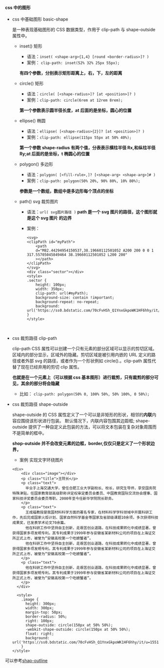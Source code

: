 #### css 中的图形

- css 中基础图形 basic-shape

  <basic-shape>是一种表现基础图形的 CSS 数据类型，作用于 clip-path 与 shape-outside 属性中。

  - inset() 矩形

    - 语法：`inset( <shape-arg>{1,4} [round <border-radius>]? )`
    - 案例： `clip-path: inset(52% 32% 25px 55px);`

    **有四个参数，分别表示矩形距离上，右，下，左的距离**
    <br>

  - circle() 矩形

    - 语法：`circle( [<shape-radius>]? [at <position>]? )`
    - 案例：`clip-path: circle(6rem at 12rem 8rem);`

    **第一个参数表示圆半径长度，at 后面的是坐标，圆心的位置**
    <br>

  - ellipse() 椭圆

    - 语法：`ellipse( [<shape-radius>{2}]? [at <position>]? )`
    - 案例：`clip-path: ellipse(115px 55px at 50% 40%);`

    **第一个参数 shape-radius 有两个值，分表表示横柱半径 Rx,和纵柱半径 Ry;at 后面的是坐标，t 椭圆心的位置**
    <br>

  - polygon() 多边形

    - 语法：`polygon( [<fill-rule>,]? [<shape-arg> <shape-arg>]# )`
    - 案例：`clip-path: polygon(50% 20%, 90% 80%, 10% 80%);`

    **参数是一个数组，数组中是多边形每个顶点的坐标**
    <br>

  - path() svg 裁剪图片

    - 语法：`url( svg图片路径 )`
      **path 是一个 svg 图片的路径，这个图形就是这个 svg 图片 的边界**
    - 案例：

      ```
      <svg>
      <clipPath id="myPath">
          <path
          d="M82.44294954150537,38.19660112501052 A200 200 0 0 1 317.55705045849464 38.19660112501052 L200 200"
          ></path>
      </clipPath>
      </svg>
      <div class="sector"></div>
      <style>
      .sector {
          height: 100px;
          width: 350px;
          clip-path: url(#myPath);
          background-size: contain !important;
          background-repeat: no-repeat;
          background: url('https://ss0.bdstatic.com/70cFvHSh_Q1YnxGkpoWK1HF6hhy/it/u=1551039200,1108067788&fm=26&gp=0.jpg');
      }
      </style>
      ```

      <br>

- css 裁剪路径 clip-path

  clip-path CSS 属性可以创建一个只有元素的部分区域可以显示的剪切区域。区域内的部分显示，区域外的隐藏。剪切区域是被引用内嵌的 URL 定义的路径或者外部 svg 的路径，或者作为一个形状例如 circle().。clip-path 属性代替了现在已经弃用的剪切 clip 属性。

  **也就是在一个元素上（可以根据 css 基本图形）进行裁剪，只有裁剪的部分可见，其余的部分将会隐藏**

  - 比如： `clip-path: polygon(50% 0, 100% 50%, 50% 100%, 0 50%);`
    <br>

- css 裁剪路径 shape-outside

  shape-outside 的 CSS 属性定义了一个可以是非矩形的形状，相邻的**内联**内容应围绕该形状进行包装。 默认情况下，内联内容包围其边距框; shape-outside 提供了一种自定义此包装的方法，可以将文本包装在复杂对象周围而不是简单的框中。

  **shop-outside 并不会改变元素的边框，border,仅仅只是定义了一个形状边界，**

  - 案例 实现文字环绕图片

  ```
  <div>
      <div class="image"></div>
      <p class="title">王院长</p>
      <p class="text">
        毕业于上海交通大学，曾任合肥工业大学副校长、校长，研究生导师，享受国务院特殊津贴，任国家教育部高级职称评定权审定委员会委员、中国教育国际交流协会理事、国家科技评奖委员会委员等职。2000年至今任新华学院院长职务。
      </p>
      <p class="text">
        王成福教授是我国材料科学方面的著名专家，在材料科学学科领域中开展科研工作，先后完成国家火炬计划、国家自然科学基金等国家及省部级课题10余项，多次获得科技成果奖，已发表学术论文70余篇。
        他在科研工作中坚持自主创新，走艰苦创业道路，在科技成果转化中成绩显著，曾获得国家多项发明专利。其专利成果于1999年参与安徽省某新材料公司的项目在上海证交所正式上市，被誉为“安徽高校第一个吃螃蟹者”。
        他在科研工作中坚持自主创新，走艰苦创业道路，在科技成果转化中成绩显著，曾获得国家多项发明专利。其专利成果于1999年参与安徽省某新材料公司的项目在上海证交所正式上市，被誉为“安徽高校第一个吃螃蟹者”。
      </p>
      <p class="text">
        他在科研工作中坚持自主创新，走艰苦创业道路，在科技成果转化中成绩显著，曾获得国家多项发明专利。其专利成果于1999年参与安徽省某新材料公司的项目在上海证交所正式上市，被誉为“安徽高校第一个吃螃蟹者”。
      </p>
    </div>

    <style>
      .image {
        height: 300px;
        width: 300px;
        margin-top: 50px;
        border-radius: 50%;
        right: 100px;
        shape-outside: circle(150px at 50% 50%);
        -webkit-shape-outside: circle(150px at 50% 50%);
        float: right;
        background: url('https://ss0.bdstatic.com/70cFvHSh_Q1YnxGkpoWK1HF6hhy/it/u=1551039200,1108067788&fm=26&gp=0.jpg');
      }
  </style>
  ```
  
 可以参考[shap-outline](https://wow.techbrood.com/fiddle/31483)
 
